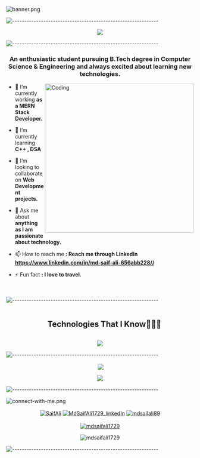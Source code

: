 <!-- ----------- HEAD SECTION ------------ -->

![banner.png](./images/linked.png)

![-------------------------------------------------------------](https://raw.githubusercontent.com/andreasbm/readme/master/assets/lines/rainbow.png)


<p align="center">
  <img src="https://readme-typing-svg.herokuapp.com?color=0d8eceF&size=30&center=true&vCenter=true&width=550&height=70&lines=Hey+There+👋+I'm+Saif;+☀;MERN+Stack+Web+Developer+💻;Loves+To+Build+Projects+🛠;A+Problem+Solver+🕵;">
</p>


![-------------------------------------------------------------](https://raw.githubusercontent.com/andreasbm/readme/master/assets/lines/rainbow.png)
<!-- ----------- CREDIT OF THIS SECTION TO ISHIKA GUPTA------------ -->
<h3 align="center">An enthusiastic student pursuing B.Tech degree in Computer Science & Engineering and always excited about learning new technologies.</h3>

<img align="right" alt="Coding" width="400" src="./images/signup.gif">



- 🔭 I’m currently working **as a MERN Stack Developer.**

- 🌱 I’m currently learning **C++ , DSA**

- 👯 I’m looking to collaborate on **Web Development projects.**

- 💬 Ask me about **anything as I am passionate about technology.**

- 📫 How to reach me **: Reach me through LinkedIn https://www.linkedin.com/in/md-saif-ali-656abb228//**

- ⚡ Fun fact **: I love to travel.**

<br>


![-------------------------------------------------------------](https://raw.githubusercontent.com/andreasbm/readme/master/assets/lines/rainbow.png)
<!-- ----------- CREDIT OF THIS SECTION TO ISHIKA GUPTA------------ -->
<!-- ----------- HEAD SECTION END ------------ -->

<!-- ----------- TECH STACK SECTION ------------ -->


<!--h1 without bottom border-->
<div id="user-content-toc">
  <ul align="center">
    <summary><h2 style="display: inline-block">Technologies That I Know👨🏻‍💻</h2></summary>
  </ul>
</div>
<!--tech stack icons-->
<p align="center">
  <a href="https://skillicons.dev">
    <img src="https://skillicons.dev/icons?i=c,cpp,css,express,figma,github,html,js,mongodb,mysql,nodejs,react,tailwind,vscode&perline=7" />
  </a>
</p>

 
![-------------------------------------------------------------](https://raw.githubusercontent.com/andreasbm/readme/master/assets/lines/rainbow.png)

<!-- ----------- TECH STACK SECTION END------------ -->

<!-- ----------- GITHUB STATS SECTION ------------ -->

<p align ="center">&nbsp;<img align="center" src="https://github-readme-stats.vercel.app/api?username=mdsaifali1729&show_icons=true&count_private=true&theme=react" />

<p align="center"><img align="center" src="http://github-readme-streak-stats.herokuapp.com/?user=mdsaifali1729&theme=react" />



![-------------------------------------------------------------](https://raw.githubusercontent.com/andreasbm/readme/master/assets/lines/rainbow.png)

<!-- ----------- GITHUB STATS SECTION END ------------ -->

<!-- ----------- CONNECT WITH ME SECTION ------------ -->

![connect-with-me.png](./images/connect-with-me.png)

<p align="center">
<a href="#" target="blank"><img align="center" src="https://img.shields.io/badge/Discord-7289DA?style=for-the-badge&logo=discord&logoColor=white" alt="SaifAli"/></a>
<a href=" https://www.linkedin.com/in/md-saif-ali-656abb228/" target="blank"><img align="center" src="https://img.shields.io/badge/LinkedIn-0077B5?style=for-the-badge&logo=linkedin&logoColor=white" alt="MdSaifAli1729_linkedIn"/></a> <a href="https://www.instagram.com/mdsaifali89/" target="blank"><img align="center" src="https://img.shields.io/badge/Instagram-E4405F?style=for-the-badge&logo=instagram&logoColor=white" alt="mdsailali89" /></a>
<br>
<br>
<a href="https://twitter.com/mdsaifali1729" target="blank"><img src="https://img.shields.io/twitter/follow/mdsaifali1729?logo=twitter&style=for-the-badge" alt="mdsaifali1729" /></a>
</p>
<p align="center"> <img src="https://komarev.com/ghpvc/?username=mdsaifali1729&label=Profile%20views&color=0e75b6&style=flat" alt="mdsaifali1729" />  </p> 

![-------------------------------------------------------------](https://raw.githubusercontent.com/andreasbm/readme/master/assets/lines/rainbow.png)

<!-- ----------- CONNECT WITH ME SECTION END ------------ -->

[twitter]: https://twitter.com/mdsaifali1729
[instagram]: https://www.instagram.com/mdsaifali89/
[linkedin]: https://www.linkedin.com/in/md-saif-ali-656abb228/
[github]:https://github.com/mdsaifali1729
[gmail]:mailto:mdsaifali1729@gmail.com

